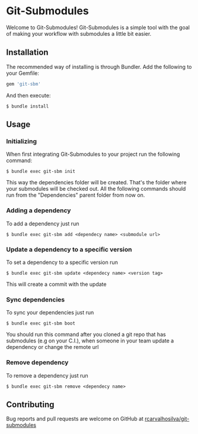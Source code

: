 # Git-Submodules

Welcome to Git-Submodules!
Git-Submodules is a simple tool with the goal of making your workflow with submodules a little bit easier.

## Installation

The recommended way of installing is through Bundler. Add the following to your Gemfile:

```ruby
gem 'git-sbm'
```

And then execute:

    $ bundle install

## Usage

### Initializing
When first integrating Git-Submodules to your project run the following command:

`$ bundle exec git-sbm init`

This way the dependencies folder will be created. That's the folder where your submodules will be checked out. All the following commands should run from the "Dependencies" parent folder from now on.

### Adding a dependency
To add a dependency just run

`$ bundle exec git-sbm add <dependecy name> <submodule url>`

### Update a dependency to a specific version
To set a dependency to a specific version run

`$ bundle exec git-sbm update <dependecy name> <version tag>`

This will create a commit with the update

### Sync dependencies
To sync your dependencies just run

`$ bundle exec git-sbm boot`

You should run this command after you cloned a git repo that has submodules (e.g on your C.I.), when someone in your team update a dependency or change the remote url

### Remove dependency
To remove a dependency just run

`$ bundle exec git-sbm remove <dependecy name>`

## Contributing

Bug reports and pull requests are welcome on GitHub at [rcarvalhosilva/git-submodules](https://github.com/rcarvalhosilva/git-submodules)
